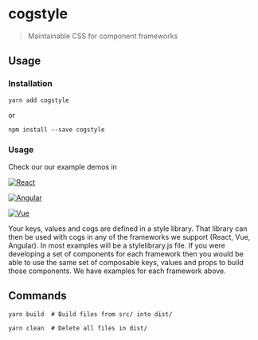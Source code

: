# cogstyle

> Maintainable CSS for component frameworks

## Usage

### Installation

```
yarn add cogstyle
```

or

```
npm install --save cogstyle
```

### Usage

Check our our example demos in

[![React](https://i.imgur.com/Bkj0Xoa.png)](https://codesandbox.io/s/ko24qq6mvv)

[![Angular](https://i.imgur.com/Aqzi9u3.png)](https://codesandbox.io/s/236lwk6v0j)

[![Vue](https://i.imgur.com/YZOkX6S.png)](https://codesandbox.io/s/xj2667j9xp)

Your keys, values and cogs are defined in a style library. That library can then be used with cogs in any of the frameworks we support (React, Vue, Angular). In most examples will be a stylelibrary.js file. If you were developing a set of components for each framework then you would be able to use the same set of composable keys, values and props to build those components. We have examples for each framework above.

## Commands

```
yarn build  # Build files from src/ into dist/

yarn clean  # Delete all files in dist/
```
